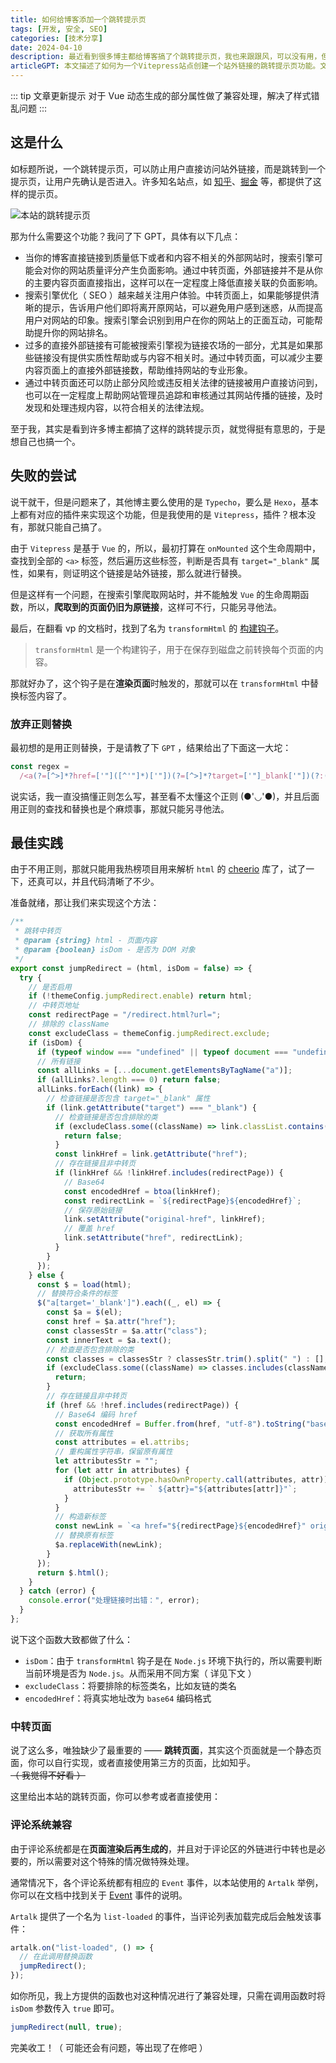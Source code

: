 ```yaml
---
title: 如何给博客添加一个跳转提示页
tags: [开发, 安全, SEO]
categories: [技术分享]
date: 2024-04-10
description: 最近看到很多博主都给博客搞了个跳转提示页，我也来跟跟风，可以没有用，但不能没有
articleGPT: 本文描述了如何为一个Vitepress站点创建一个站外链接的跳转提示页功能。文章先分析了知名站点使用跳转提示页的好处，包括搜索引擎优化和提升用户体验。文中详细介绍了实现过程，并提供了一个示例跳转页面以及如何使评论系统与跳转提示页兼容的方法。
---
```


::: tip 文章更新提示
对于 Vue 动态生成的部分属性做了兼容处理，解决了样式错乱问题
:::

## 这是什么

如标题所说，一个跳转提示页，可以防止用户直接访问站外链接，而是跳转到一个提示页，让用户先确认是否进入。许多知名站点，如 [知乎](https://link.zhihu.com/?target=https://blog.imsyy.top/)、[掘金](https://link.juejin.cn/?target=https://blog.imsyy.top/) 等，都提供了这样的提示页。

![本站的跳转提示页](https://pic.efefee.cn/uploads/2024/04/10/6615f9388d5c4.webp)

那为什么需要这个功能？我问了下 GPT，具体有以下几点：

- 当你的博客直接链接到质量低下或者和内容不相关的外部网站时，搜索引擎可能会对你的网站质量评分产生负面影响。通过中转页面，外部链接并不是从你的主要内容页面直接指出，这样可以在一定程度上降低直接关联的负面影响。
- 搜索引擎优化（ SEO ）越来越关注用户体验。中转页面上，如果能够提供清晰的提示，告诉用户他们即将离开原网站，可以避免用户感到迷惑，从而提高用户对网站的印象。搜索引擎会识别到用户在你的网站上的正面互动，可能帮助提升你的网站排名。
- 过多的直接外部链接有可能被搜索引擎视为链接农场的一部分，尤其是如果那些链接没有提供实质性帮助或与内容不相关时。通过中转页面，可以减少主要内容页面上的直接外部链接数，帮助维持网站的专业形象。
- 通过中转页面还可以防止部分风险或违反相关法律的链接被用户直接访问到，也可以在一定程度上帮助网站管理员追踪和审核通过其网站传播的链接，及时发现和处理违规内容，以符合相关的法律法规。

至于我，其实是看到许多博主都搞了这样的跳转提示页，就觉得挺有意思的，于是想自己也搞一个。

## 失败的尝试

说干就干，但是问题来了，其他博主要么使用的是 `Typecho`，要么是 `Hexo`，基本上都有对应的插件来实现这个功能，但是我使用的是 `Vitepress`，插件？根本没有，那就只能自己搞了。

由于 `Vitepress` 是基于 `Vue` 的，所以，最初打算在 `onMounted` 这个生命周期中，查找到全部的 `<a>` 标签，然后遍历这些标签，判断是否具有 `target="_blank"` 属性，如果有，则证明这个链接是站外链接，那么就进行替换。

但是这样有一个问题，在搜索引擎爬取网站时，并不能触发 `Vue` 的生命周期函数，所以，**爬取到的页面仍旧为原链接**，这样可不行，只能另寻他法。

最后，在翻看 vp 的文档时，找到了名为 `transformHtml` 的 [构建钩子](https://vitepress.dev/zh/reference/site-config#transformhtml)。

> `transformHtml` 是一个构建钩子，用于在保存到磁盘之前转换每个页面的内容。

那就好办了，这个钩子是在**渲染页面**时触发的，那就可以在 `transformHtml` 中替换标签内容了。

### 放弃正则替换

最初想的是用正则替换，于是请教了下 `GPT` ，结果给出了下面这一大坨：

```js
const regex =
  /<a(?=[^>]*?href=['"]([^'"]*)['"])(?=[^>]*?target=['"]_blank['"])(?:(?=[^>]*?class=['"]([^'"]*)['"]))?[^>]*?>(.*?)<\/a>/g;
```

说实话，我一直没搞懂正则怎么写，甚至看不太懂这个正则 (●'◡'●)，并且后面用正则的查找和替换也是个麻烦事，那就只能另寻他法。

## 最佳实践

由于不用正则，那就只能用我热榜项目用来解析 `html` 的 [cheerio](https://www.npmjs.com/package/cheerio) 库了，试了一下，还真可以，并且代码清晰了不少。

准备就绪，那让我们来实现这个方法：

```js
/**
 * 跳转中转页
 * @param {string} html - 页面内容
 * @param {boolean} isDom - 是否为 DOM 对象
 */
export const jumpRedirect = (html, isDom = false) => {
  try {
    // 是否启用
    if (!themeConfig.jumpRedirect.enable) return html;
    // 中转页地址
    const redirectPage = "/redirect.html?url=";
    // 排除的 className
    const excludeClass = themeConfig.jumpRedirect.exclude;
    if (isDom) {
      if (typeof window === "undefined" || typeof document === "undefined") return false;
      // 所有链接
      const allLinks = [...document.getElementsByTagName("a")];
      if (allLinks?.length === 0) return false;
      allLinks.forEach((link) => {
        // 检查链接是否包含 target="_blank" 属性
        if (link.getAttribute("target") === "_blank") {
          // 检查链接是否包含排除的类
          if (excludeClass.some((className) => link.classList.contains(className))) {
            return false;
          }
          const linkHref = link.getAttribute("href");
          // 存在链接且非中转页
          if (linkHref && !linkHref.includes(redirectPage)) {
            // Base64
            const encodedHref = btoa(linkHref);
            const redirectLink = `${redirectPage}${encodedHref}`;
            // 保存原始链接
            link.setAttribute("original-href", linkHref);
            // 覆盖 href
            link.setAttribute("href", redirectLink);
          }
        }
      });
    } else {
      const $ = load(html);
      // 替换符合条件的标签
      $("a[target='_blank']").each((_, el) => {
        const $a = $(el);
        const href = $a.attr("href");
        const classesStr = $a.attr("class");
        const innerText = $a.text();
        // 检查是否包含排除的类
        const classes = classesStr ? classesStr.trim().split(" ") : [];
        if (excludeClass.some((className) => classes.includes(className))) {
          return;
        }
        // 存在链接且非中转页
        if (href && !href.includes(redirectPage)) {
          // Base64 编码 href
          const encodedHref = Buffer.from(href, "utf-8").toString("base64");
          // 获取所有属性
          const attributes = el.attribs;
          // 重构属性字符串，保留原有属性
          let attributesStr = "";
          for (let attr in attributes) {
            if (Object.prototype.hasOwnProperty.call(attributes, attr)) {
              attributesStr += ` ${attr}="${attributes[attr]}"`;
            }
          }
          // 构造新标签
          const newLink = `<a href="${redirectPage}${encodedHref}" original-href="${href}" ${attributesStr}>${innerText}</a>`;
          // 替换原有标签
          $a.replaceWith(newLink);
        }
      });
      return $.html();
    }
  } catch (error) {
    console.error("处理链接时出错：", error);
  }
};
```

说下这个函数大致都做了什么：

- `isDom`：由于 `transformHtml` 钩子是在 `Node.js` 环境下执行的，所以需要判断当前环境是否为 `Node.js`。从而采用不同方案（ 详见下文 ）
- `excludeClass`：将要排除的标签类名，比如友链的类名
- `encodedHref`：将真实地址改为 `base64` 编码格式

### 中转页面

说了这么多，唯独缺少了最重要的 —— **跳转页面**，其实这个页面就是一个静态页面，你可以自行实现，或者直接使用第三方的页面，比如知乎。~~（ 我觉得不好看 ）~~

这里给出本站的跳转页面，你可以参考或者直接使用：

<LinkCard url="https://gist.github.com/imsyy/5b566db5ca2c321b83b9f1a68dd70cde" title="無名小栈 - 跳转提示页" desc="GitHub Gist: instantly share code, notes, and snippets." />

### 评论系统兼容

由于评论系统都是在**页面渲染后再生成的**，并且对于评论区的外链进行中转也是必要的，所以需要对这个特殊的情况做特殊处理。

通常情况下，各个评论系统都有相应的 `Event` 事件，以本站使用的 `Artalk` 举例，你可以在文档中找到关于 [Event](https://artalk.js.org/develop/event.html) 事件的说明。

`Artalk` 提供了一个名为 `list-loaded` 的事件，当评论列表加载完成后会触发该事件：

```js
artalk.on("list-loaded", () => {
  // 在此调用替换函数
  jumpRedirect();
});
```

如你所见，我上方提供的函数也对这种情况进行了兼容处理，只需在调用函数时将 `isDom` 参数传入 `true` 即可。

```js
jumpRedirect(null, true);
```

完美收工！（ 可能还会有问题，等出现了在修吧 ）
